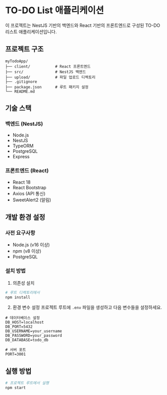 # TO-DO List 애플리케이션

이 프로젝트는 NestJS 기반의 백엔드와 React 기반의 프론트엔드로 구성된 TO-DO 리스트 애플리케이션입니다.

## 프로젝트 구조

```
myTodoApp/
├── client/           # React 프론트엔드
├── src/              # NestJS 백엔드
├── upload/           # 파일 업로드 디렉토리
├── .gitignore
├── package.json      # 루트 패키지 설정
└── README.md
```

## 기술 스택

### 백엔드 (NestJS)

- Node.js
- NestJS
- TypeORM
- PostgreSQL
- Express

### 프론트엔드 (React)

- React 18
- React Bootstrap
- Axios (API 통신)
- SweetAlert2 (알림)

## 개발 환경 설정

### 사전 요구사항

- Node.js (v16 이상)
- npm (v8 이상)
- PostgreSQL

### 설치 방법

1. 의존성 설치

```bash
# 루트 디렉토리에서
npm install
```

2. 환경 변수 설정
   프로젝트 루트에 `.env` 파일을 생성하고 다음 변수들을 설정하세요.

```env
# 데이터베이스 설정
DB_HOST=localhost
DB_PORT=5432
DB_USERNAME=your_username
DB_PASSWORD=your_password
DB_DATABASE=todo_db

# 서버 포트
PORT=3001
```

## 실행 방법

```bash
# 프로젝트 루트에서 실행
npm start
```
